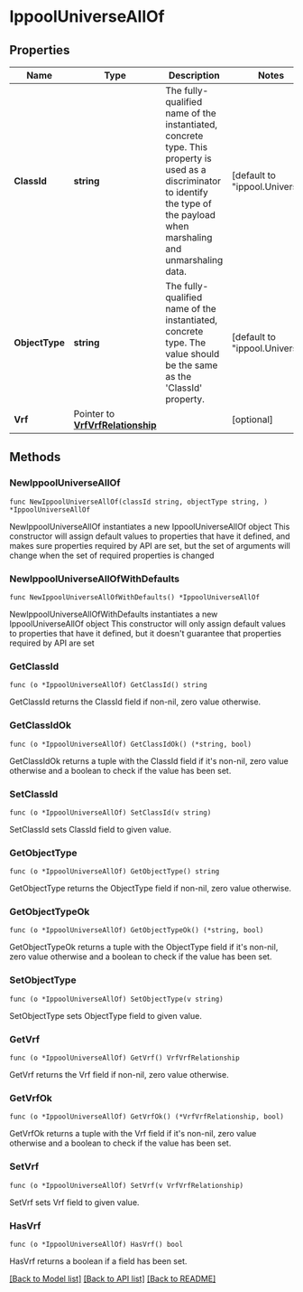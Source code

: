 # IppoolUniverseAllOf

## Properties

Name | Type | Description | Notes
------------ | ------------- | ------------- | -------------
**ClassId** | **string** | The fully-qualified name of the instantiated, concrete type. This property is used as a discriminator to identify the type of the payload when marshaling and unmarshaling data. | [default to "ippool.Universe"]
**ObjectType** | **string** | The fully-qualified name of the instantiated, concrete type. The value should be the same as the &#39;ClassId&#39; property. | [default to "ippool.Universe"]
**Vrf** | Pointer to [**VrfVrfRelationship**](vrf.Vrf.Relationship.md) |  | [optional] 

## Methods

### NewIppoolUniverseAllOf

`func NewIppoolUniverseAllOf(classId string, objectType string, ) *IppoolUniverseAllOf`

NewIppoolUniverseAllOf instantiates a new IppoolUniverseAllOf object
This constructor will assign default values to properties that have it defined,
and makes sure properties required by API are set, but the set of arguments
will change when the set of required properties is changed

### NewIppoolUniverseAllOfWithDefaults

`func NewIppoolUniverseAllOfWithDefaults() *IppoolUniverseAllOf`

NewIppoolUniverseAllOfWithDefaults instantiates a new IppoolUniverseAllOf object
This constructor will only assign default values to properties that have it defined,
but it doesn't guarantee that properties required by API are set

### GetClassId

`func (o *IppoolUniverseAllOf) GetClassId() string`

GetClassId returns the ClassId field if non-nil, zero value otherwise.

### GetClassIdOk

`func (o *IppoolUniverseAllOf) GetClassIdOk() (*string, bool)`

GetClassIdOk returns a tuple with the ClassId field if it's non-nil, zero value otherwise
and a boolean to check if the value has been set.

### SetClassId

`func (o *IppoolUniverseAllOf) SetClassId(v string)`

SetClassId sets ClassId field to given value.


### GetObjectType

`func (o *IppoolUniverseAllOf) GetObjectType() string`

GetObjectType returns the ObjectType field if non-nil, zero value otherwise.

### GetObjectTypeOk

`func (o *IppoolUniverseAllOf) GetObjectTypeOk() (*string, bool)`

GetObjectTypeOk returns a tuple with the ObjectType field if it's non-nil, zero value otherwise
and a boolean to check if the value has been set.

### SetObjectType

`func (o *IppoolUniverseAllOf) SetObjectType(v string)`

SetObjectType sets ObjectType field to given value.


### GetVrf

`func (o *IppoolUniverseAllOf) GetVrf() VrfVrfRelationship`

GetVrf returns the Vrf field if non-nil, zero value otherwise.

### GetVrfOk

`func (o *IppoolUniverseAllOf) GetVrfOk() (*VrfVrfRelationship, bool)`

GetVrfOk returns a tuple with the Vrf field if it's non-nil, zero value otherwise
and a boolean to check if the value has been set.

### SetVrf

`func (o *IppoolUniverseAllOf) SetVrf(v VrfVrfRelationship)`

SetVrf sets Vrf field to given value.

### HasVrf

`func (o *IppoolUniverseAllOf) HasVrf() bool`

HasVrf returns a boolean if a field has been set.


[[Back to Model list]](../README.md#documentation-for-models) [[Back to API list]](../README.md#documentation-for-api-endpoints) [[Back to README]](../README.md)



